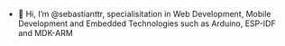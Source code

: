 - 👋 Hi, I’m @sebastianttr,
specialisitation in Web Development, Mobile Development and Embedded Technologies such as Arduino, ESP-IDF and MDK-ARM



<!---
sebastianttr/sebastianttr is a ✨ special ✨ repository because its `README.md` (this file) appears on your GitHub profile.
You can click the Preview link to take a look at your changes.
--->
